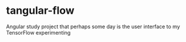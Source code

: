 # tangular-flow
Angular study project that perhaps some day is the user interface to my TensorFlow experimenting
